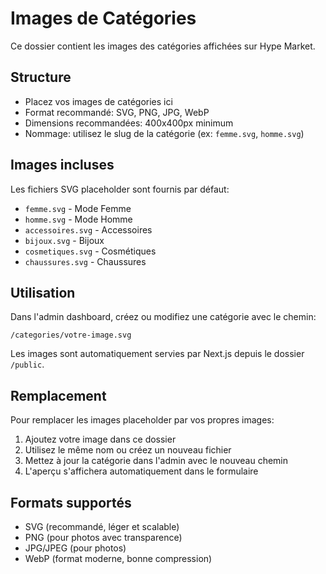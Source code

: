 # Images de Catégories

Ce dossier contient les images des catégories affichées sur Hype Market.

## Structure

- Placez vos images de catégories ici
- Format recommandé: SVG, PNG, JPG, WebP
- Dimensions recommandées: 400x400px minimum
- Nommage: utilisez le slug de la catégorie (ex: `femme.svg`, `homme.svg`)

## Images incluses

Les fichiers SVG placeholder sont fournis par défaut:
- `femme.svg` - Mode Femme
- `homme.svg` - Mode Homme
- `accessoires.svg` - Accessoires
- `bijoux.svg` - Bijoux
- `cosmetiques.svg` - Cosmétiques
- `chaussures.svg` - Chaussures

## Utilisation

Dans l'admin dashboard, créez ou modifiez une catégorie avec le chemin:
```
/categories/votre-image.svg
```

Les images sont automatiquement servies par Next.js depuis le dossier `/public`.

## Remplacement

Pour remplacer les images placeholder par vos propres images:
1. Ajoutez votre image dans ce dossier
2. Utilisez le même nom ou créez un nouveau fichier
3. Mettez à jour la catégorie dans l'admin avec le nouveau chemin
4. L'aperçu s'affichera automatiquement dans le formulaire

## Formats supportés

- SVG (recommandé, léger et scalable)
- PNG (pour photos avec transparence)
- JPG/JPEG (pour photos)
- WebP (format moderne, bonne compression)

